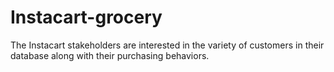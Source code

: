 # Instacart-grocery
The Instacart stakeholders are interested in the variety of customers in their database along with their purchasing behaviors. 
